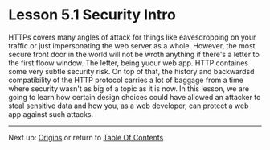 # Lesson 5.1 Security Intro

HTTPs covers many angles of attack for things like eavesdropping on your traffic or just impersonating the web server as a whole. However, the most secure front door in the world will not be wroth anything if there's a letter to the first floow window. The letter, being yuour web app. HTTP containes some very subtle security risk. On top of that, the history and backwardsd compatibility of the HTTP protocol carries a lot of baggage from a time where security wasn't as big of a topic as it is now. In this lesson, we are going to learn how certain design choices could have allowed an attacker to steal sensitive data and how you, as a web developer, can protect a web app against such attacks.

- - -
Next up: [Origins](ND024_Part4_Lesson05_02.md) or return to [Table Of Contents](./ND024_TableOfContents.md)
